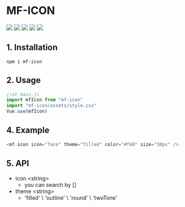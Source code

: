 # MF-ICON

<div>
  <img src="https://img.shields.io/github/languages/top/fengtianxi001/MF-Icon">
  <img src="https://travis-ci.org/boennemann/badges.svg?branch=master">
  <img src="https://img.shields.io/github/issues/fengtianxi001/MF-Icon">
  <img src="https://img.shields.io/github/forks/fengtianxi001/MF-Icon">
  <img src="https://img.shields.io/github/stars/fengtianxi001/MF-Icon">
</div>


## 1. Installation
```shell
npm i mf-icon
```


## 2. Usage
```javascript
//at main.js
import mfIcon from "mf-icon"
import "mf-icon/assets/style.css"
Vue.use(mfIcon)
```

## 4. Example
```javascript
<mf-icon icon="face" theme="filled" color="#f40" size="30px" />
```

## 5. API

- icon \<string\>
    - you can search by []
- theme \<string\>
    - 'filled' \ 'outline' \ 'round' \ 'twoTone'

  



